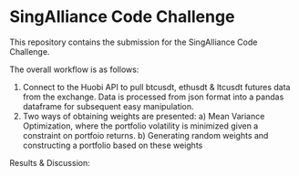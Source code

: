 # SingAlliance Code Challenge

This repository contains the submission for the SingAlliance Code Challenge. 

The overall workflow is as follows: 
1) Connect to the Huobi API to pull btcusdt, ethusdt & ltcusdt futures data from the exchange. Data is processed from json format into a pandas dataframe for subsequent easy manipulation.
2) Two ways of obtaining weights are presented:
    a) Mean Variance Optimization, where the portfolio volatility is minimized given a constraint on portfoio returns.
    b) Generating random weights and constructing a portfolio based on these weights



Results & Discussion:

